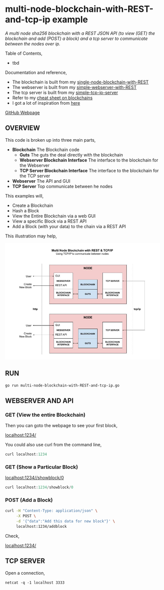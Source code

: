 # multi-node-blockchain-with-REST-and-tcp-ip example

_A multi node sha256 blockchain with a REST JSON API
(to view (GET) the blockchain and add (POST) a block)
and a tcp server to communicate between the nodes over ip._

Table of Contents,

* tbd

Documentation and reference,

* The blockchain is built from my
  [single-node-blockchain-with-REST](https://github.com/JeffDeCola/my-go-examples/tree/master/blockchain/single-node-blockchain-with-REST)
* The webserver is built from my
  [simple-webserver-with-REST](https://github.com/JeffDeCola/my-go-examples/tree/master/api/simple-webserver-with-REST)
* The tcp server is built from my
  [simple-tcp-ip-server](https://github.com/JeffDeCola/my-go-examples/tree/master/api/simple-tcp-ip-server)
* Refer to my
  [cheat sheet on blockchains](https://github.com/JeffDeCola/my-cheat-sheets/tree/master/software/development/software-architectures/blockchain/blockchain-cheat-sheet)
* I got a lot of inspiration from
  [here](https://github.com/mycoralhealth/blockchain-tutorial/blob/master/main.go)

[GitHub Webpage](https://jeffdecola.github.io/my-go-examples/)

## OVERVIEW

This code is broken up into three main parts,

* **Blockchain** The Blockchain code
  * **Guts** The guts the deal directly with the blockchain
  * **Webserver Blockchain Interface**
    The interface to the blockchain for the Webserver
  * **TCP Server Blockchain Interface**
    The interface to the blockchain for the TCP server
* **Webserver** The API and GUI
* **TCP Server** Top communicate between he nodes

This examples will,

* Create a Blockchain
* Hash a Block
* View the Entire Blockchain via a web GUI
* View a specific Block via a REST API
* Add a Block (with your data) to the chain via a REST API

This illustration may help,

![IMAGE - multi-node-blockchain-with-REST-and-tcp-ip - IMAGE](https://github.com/JeffDeCola/my-go-examples/blob/master/docs/pics/multi-node-blockchain-with-REST-and-tcp-ip.jpg)

## RUN

```bash
go run multi-node-blockchain-with-REST-and-tcp-ip.go
```

## WEBSERVER AND API

### GET (View the entire Blockchain)

Then you can goto the webpage to see your first block,

[localhost:1234/](http://localhost:1234/)

You could also use curl from the command line,

```go
curl localhost:1234
```

### GET (Show a Particular Block)

[localhost:1234//showblock/0](http://localhost:1234/showblock/0)

```go
curl localhost:1234/showblock/0
```

### POST (Add a Block)

```bash
curl -H "Content-Type: application/json" \
     -X POST \
     -d '{"data":"Add this data for new block"}' \
     localhost:1234/addblock
```

Check,

[localhost:1234/](http://localhost:1234/)

## TCP SERVER

Open a connection,

```txt
netcat -q -1 localhost 3333
```

